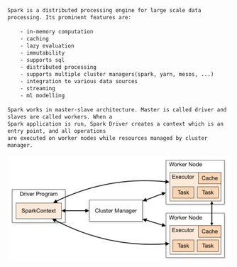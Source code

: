     Spark is a distributed processing engine for large scale data processing. Its prominent features are:

        - in-memory computation
        - caching
        - lazy evaluation
        - immutability
        - supports sql
        - distributed processing
        - supports multiple cluster managers(spark, yarn, mesos, ...)
        - integration to various data sources
        - streaming
        - ml modelling

    Spark works in master-slave architecture. Master is called driver and slaves are called workers. When a
    Spark application is run, Spark Driver creates a context which is an entry point, and all operations
    are executed on worker nodes while resources managed by cluster manager.

<img src="spark-architecture.png"/>

    
    
    
